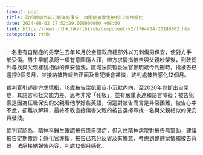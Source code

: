 ```yaml
---
layout: post
title: 政府總部外以刀刺傷男保安　自閉症男學生被判12個月感化
date: 2024-08-02 17:52:29.000000000 +08:00
link: https://news.rthk.hk/rthk/ch/component/k2/1764454-20240802.htm
categories: rthk
---
```


一名患有自閉症的男學生去年10月於金鐘政府總部外以刀刺傷男保安，使對方手部受傷。男生早前承認一項有意圖傷人罪，辯方求情指被告與父親吵架後，到政總外尋找與父親樣貌相似的保安發洩。區域法院暫委法官鄭明斌今判刑時，指被告已還押9個多月，並接納被告報告正面及重犯機會甚微，終判處被告感化12個月。

裁判官引述辯方求情指，18歲被告梁凱華自小沉默內向，至2020年診斷出自閉症，其語言和社交能力差，思考非常「死板」，並有嚴重表達和語言障礙；被告犯案是因為任職保安的父親著他學好些英語，但這對被告而言是非常困難，被告心中不忿，卻難以解釋，最終不敢直接傷害父親的被告選擇尋找一名與父親相似的保安員發洩。

裁判官認為，精神科醫生確認被告患自閉症，但入住精神病院對被告無幫助，建議被告定期覆診；感化官亦指，被告已充分反省及有悔意，考慮到整體案情和被告背景，法庭接納報告內容，判處12個月感化。
